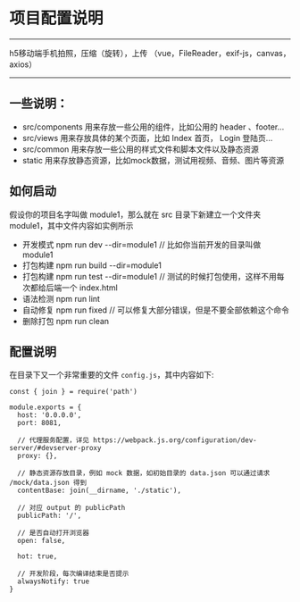 # 项目配置说明

---

h5移动端手机拍照，压缩（旋转），上传 （vue，FileReader，exif-js，canvas，axios）

---

## 一些说明：

- src/components 用来存放一些公用的组件，比如公用的 header 、footer...
- src/views 用来存放具体的某个页面，比如 Index 首页， Login 登陆页...
- src/common 用来存放一些公用的样式文件和脚本文件以及静态资源
- static 用来存放静态资源，比如mock数据，测试用视频、音频、图片等资源


## 如何启动

假设你的项目名字叫做 module1，那么就在 src 目录下新建立一个文件夹 module1，其中文件内容如实例所示

- 开发模式 npm run dev --dir=module1  // 比如你当前开发的目录叫做 module1
- 打包构建 npm run build --dir=module1
- 打包构建 npm run test --dir=module1  // 测试的时候打包使用，这样不用每次都给后端一个 index.html
- 语法检测 npm run lint
- 自动修复 npm run fixed // 可以修复大部分错误，但是不要全部依赖这个命令
- 删除打包 npm run clean


## 配置说明

在目录下又一个非常重要的文件 `config.js`，其中内容如下:

```
const { join } = require('path')

module.exports = {
  host: '0.0.0.0',
  port: 8081,

  // 代理服务配置，详见 https://webpack.js.org/configuration/dev-server/#devserver-proxy
  proxy: {},

  // 静态资源存放目录，例如 mock 数据，如初始目录的 data.json 可以通过请求 /mock/data.json 得到
  contentBase: join(__dirname, './static'),

  // 对应 output 的 publicPath
  publicPath: '/',

  // 是否自动打开浏览器
  open: false,

  hot: true,

  // 开发阶段，每次编译结束是否提示
  alwaysNotify: true
}
```
